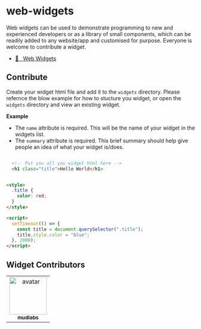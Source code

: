 # web-widgets
Web widgets can be used to demonstrate programming to new and experienced developers or as a library of small components, which can be readily added to any website/app and customised for purpose. Everyone is welcome to contribute a widget.

- [:link: &nbsp; Web Widgets](https://mudlabs.github.io/web-widgets)


## Contribute
Create your widget html file and add it to the `widgets` directory. Please refernce the blow example for how to stucture you widget, or open the `widgets` directory and view an existing widget.

**Example**
- The `name` attribute is required. This will be the name of your widget in the widgets list.
- The `summary` attribute is required. This brief summary should help give people an idea of what your widget is/does.
```html

  <!-- Put you all you widget html here -->
  <h1 class="title">Hello World</h1>


<style>
  .title {
    color: red;
  }
</style>

<script>
  setTimeout(() => {
    const title = document.querySelector(".title");
    title.style.color = "blue";
  }, 2000);
</script>
```


## Widget Contributors

<table>
  <tbody id="contributors">
    <tr><td id="mudlabs" align="center">
  <a href="https://github.com/mudlabs">
    <img src="https://avatars.githubusercontent.com/u/32623552?v=4" width="100px;" alt="avatar"><br>
    <sub><b>mudlabs</b></sub>
  </a>
</td>
</tr>
  </tbody>
</table>


</body></html>
